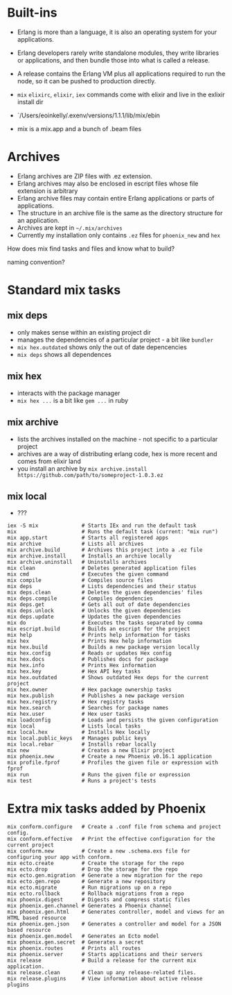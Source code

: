 # Built-ins

* Erlang is more than a language, it is also an operating system for your applications.
* Erlang developers rarely write standalone modules, they write libraries or applications, and then bundle those into what is called a release.
* A release contains the Erlang VM plus all applications required to run the node, so it can be pushed to production directly.

* `mix` `elixirc`, `elixir`, `iex` commands come with elixir and live in the exlixir install dir
* `/Users/eoinkelly/.exenv/versions/1.1.1/lib/mix/ebin
* mix is a mix.app and a bunch of .beam files

# Archives

* Erlang archives are ZIP files with .ez extension.
* Erlang archives may also be enclosed in escript files whose file extension is arbitrary
* Erlang archive files may contain entire Erlang applications or parts of applications.
* The structure in an archive file is the same as the directory structure for an application.
* Archives are kept in `~/.mix/archives`
* Currently my installation only contains `.ez` files for `phoenix_new` and `hex`

How does mix find tasks and files and know what to build?

naming convention?


# Standard mix tasks

## mix deps

* only makes sense within an existing project dir
* manages the dependencies of a particular project - a bit like `bundler`
* `mix hex.outdated` shows only the out of date depencencies
* `mix deps` shows all dependences

## mix hex

* interacts with the package manager
* `mix hex ...` is a bit like `gem ...` in ruby

## mix archive

* lists the archives installed on the machine - not specific to a particular project
* archives are a way of distributing erlang code, hex is more recent and comes from elixir land
* you install an archive by `mix archive.install https://github.com/path/to/someproject-1.0.3.ez`

## mix local

* ???

```
iex -S mix              # Starts IEx and run the default task
mix                     # Runs the default task (current: "mix run")
mix app.start           # Starts all registered apps
mix archive             # Lists all archives
mix archive.build       # Archives this project into a .ez file
mix archive.install     # Installs an archive locally
mix archive.uninstall   # Uninstalls archives
mix clean               # Deletes generated application files
mix cmd                 # Executes the given command
mix compile             # Compiles source files
mix deps                # Lists dependencies and their status
mix deps.clean          # Deletes the given dependencies' files
mix deps.compile        # Compiles dependencies
mix deps.get            # Gets all out of date dependencies
mix deps.unlock         # Unlocks the given dependencies
mix deps.update         # Updates the given dependencies
mix do                  # Executes the tasks separated by comma
mix escript.build       # Builds an escript for the project
mix help                # Prints help information for tasks
mix hex                 # Prints Hex help information
mix hex.build           # Builds a new package version locally
mix hex.config          # Reads or updates Hex config
mix hex.docs            # Publishes docs for package
mix hex.info            # Prints Hex information
mix hex.key             # Hex API key tasks
mix hex.outdated        # Shows outdated Hex deps for the current project
mix hex.owner           # Hex package ownership tasks
mix hex.publish         # Publishes a new package version
mix hex.registry        # Hex registry tasks
mix hex.search          # Searches for package names
mix hex.user            # Hex user tasks
mix loadconfig          # Loads and persists the given configuration
mix local               # Lists local tasks
mix local.hex           # Installs Hex locally
mix local.public_keys   # Manages public keys
mix local.rebar         # Installs rebar locally
mix new                 # Creates a new Elixir project
mix phoenix.new         # Create a new Phoenix v0.16.1 application
mix profile.fprof       # Profiles the given file or expression with fprof
mix run                 # Runs the given file or expression
mix test                # Runs a project's tests
```

# Extra mix tasks added by Phoenix

```
mix conform.configure   # Create a .conf file from schema and project config.
mix conform.effective   # Print the effective configuration for the current project
mix conform.new         # Create a new .schema.exs file for configuring your app with conform.
mix ecto.create         # Create the storage for the repo
mix ecto.drop           # Drop the storage for the repo
mix ecto.gen.migration  # Generate a new migration for the repo
mix ecto.gen.repo       # Generate a new repository
mix ecto.migrate        # Run migrations up on a repo
mix ecto.rollback       # Rollback migrations from a repo
mix phoenix.digest      # Digests and compress static files
mix phoenix.gen.channel # Generates a Phoenix channel
mix phoenix.gen.html    # Generates controller, model and views for an HTML based resource
mix phoenix.gen.json    # Generates a controller and model for a JSON based resource
mix phoenix.gen.model   # Generates an Ecto model
mix phoenix.gen.secret  # Generates a secret
mix phoenix.routes      # Prints all routes
mix phoenix.server      # Starts applications and their servers
mix release             # Build a release for the current mix application.
mix release.clean       # Clean up any release-related files.
mix release.plugins     # View information about active release plugins
```
